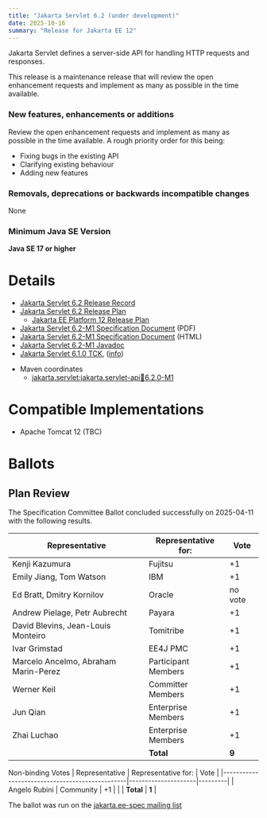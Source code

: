 ```yaml
---
title: "Jakarta Servlet 6.2 (under development)"
date: 2025-10-16
summary: "Release for Jakarta EE 12"
---
```

Jakarta Servlet defines a server-side API for handling HTTP requests and responses.

This release is a maintenance release that will review the open enhancement requests and implement as many as possible in the time available.

### New features, enhancements or additions
Review the open enhancement requests and implement as many as possible in the time available. A rough priority order for this being:
* Fixing bugs in the existing API
* Clarifying existing behaviour
* Adding new features

### Removals, deprecations or backwards incompatible changes
None

### Minimum Java SE Version
**Java SE 17 or higher**

# Details

* [Jakarta Servlet 6.2 Release Record](https://projects.eclipse.org/projects/ee4j.servlet/releases/6.2.0)
* [Jakarta Servlet 6.2 Release Plan](https://projects.eclipse.org/projects/ee4j.servlet/releases/6.2.0/plan)
  * [Jakarta EE Platform 12 Release Plan](https://jakartaee.github.io/platform/jakartaee12/JakartaEE12ReleasePlan)
* [Jakarta Servlet 6.2-M1 Specification Document](./jakarta-servlet-spec-6.2-M1.pdf) (PDF)
* [Jakarta Servlet 6.2-M1 Specification Document](./jakarta-servlet-spec-6.2-M1.html) (HTML)
* [Jakarta Servlet 6.2-M1 Javadoc](./apidocs)
* [Jakarta Servlet 6.1.0 TCK](https://download.eclipse.org/ee4j/servlet/jakartaee12/staged/eftl/jakarta-servlet-tck-6.2.0-M1.zip), ([info](https://download.eclipse.org/ee4j/servlet/jakartaee12/staged/eftl/jakarta-servlet-tck-6.2.0-M1.info))
<!-- XMl Schema go here -->
* Maven coordinates
  * [jakarta.servlet:jakarta.servlet-api:jar:6.2.0-M1](https://central.sonatype.com/artifact/jakarta.servlet/jakarta.servlet-api/6.2.0-M1/jar)

<!--
The following can be uncommented and version information updated as they become available.

* XML Schema
  * web-app_6_1.xsd
  * web-common_6_1.xsd
  * web-fragment_6_1.xsd
  * jsp_4_0.xsd
  * web-jsptaglibrary_4_0.xsd

-->

# Compatible Implementations

* Apache Tomcat 12 (TBC)

# Ballots

<!--
## Release Review
-->

## Plan Review

The Specification Committee Ballot concluded successfully on 2025-04-11 with the following results.

| Representative                                 | Representative for: |  Vote   |
|------------------------------------------------|---------------------|---------|
| Kenji Kazumura                                 | Fujitsu             |   +1    |
| Emily Jiang, Tom Watson                        | IBM                 |   +1    |
| Ed Bratt, Dmitry Kornilov                      | Oracle              | no vote |
| Andrew Pielage, Petr Aubrecht                  | Payara              |   +1    |
| David Blevins, Jean-Louis Monteiro             | Tomitribe           |   +1    |
| Ivar Grimstad                                  | EE4J PMC            |   +1    |
| Marcelo Ancelmo, Abraham Marin-Perez           | Participant Members |   +1    |
| Werner Keil                                    | Committer Members   |   +1    |
| Jun Qian                                       | Enterprise Members  |   +1    |
| Zhai Luchao                                    | Enterprise Members  |   +1    |
|                                                | **Total**           |  **9**  |

Non-binding Votes
| Representative                                 | Representative for: |  Vote   |
|------------------------------------------------|---------------------|---------|
| Angelo Rubini                                  | Community           |   +1    |
|                                                | **Total**           |  **1**  |

The ballot was run on the [jakarta.ee-spec mailing list](https://www.eclipse.org/lists/jakarta.ee-spec/msg03812.html)
